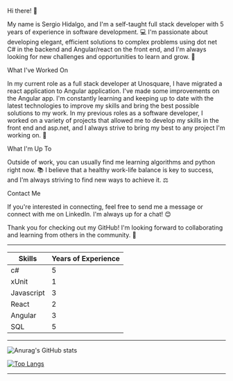 Hi there! 👋

My name is Sergio Hidalgo, and I'm a self-taught full stack developer with 5 years of experience in software development. 💻 I'm passionate about developing elegant, efficient solutions to complex problems using dot net C# in the backend and Angular/react on the front end, and I'm always looking for new challenges and opportunities to learn and grow. 🚀

What I've Worked On

In my current role as a full stack developer at Unosquare, I have migrated a react application to Angular application. I've made some improvements on the Angular app. I'm constantly learning and keeping up to date with the latest technologies to improve my skills and bring the best possible solutions to my work. In my previous roles as a software developer, I worked on a variety of projects that allowed me to develop my skills in the front end and asp.net, and I always strive to bring my best to any project I'm working on. 💪

What I'm Up To

Outside of work, you can usually find me learning algorithms and python right now. 📚 I believe that a healthy work-life balance is key to success, and I'm always striving to find new ways to achieve it. ⚖️

Contact Me

If you're interested in connecting, feel free to send me a message or connect with me on LinkedIn. I'm always up for a chat! 😊

Thank you for checking out my GitHub! I'm looking forward to collaborating and learning from others in the community. 🤝
<hr/> 
  
| Skills | Years of Experience |
| --- | ----------- |
| c# | 5 |
| xUnit | 1 |
| Javascript | 3 |
| React | 2 |
| Angular | 3 |
| SQL | 5 |
<hr/> 
<div>

  ![Anurag's GitHub stats](https://github-readme-stats.vercel.app/api?username=Chekohdlg&show_icons=true&theme=dark)

  [![Top Langs](https://github-readme-stats.vercel.app/api/top-langs/?username=Chekohdlg)](https://github.com/Chekohdlg/github-readme-stats)

</div>
<hr/> 


<!---
SergioHidalgorobles/SergioHidalgorobles is a ✨ special ✨ repository because its `README.md` (this file) appears on your GitHub profile.
You can click the Preview link to take a look at your changes.
--->
